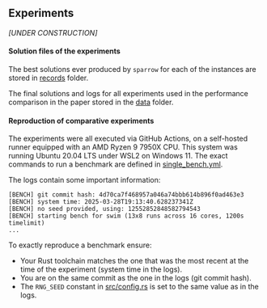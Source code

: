 ## Experiments
*[UNDER CONSTRUCTION]*

#### Solution files of the experiments

The best solutions ever produced by `sparrow` for each of the instances are stored in [records](../records) folder.

The final solutions and logs for all experiments used in the performance comparison in the paper stored in the [data](data) folder.

#### Reproduction of comparative experiments
The experiments were all executed via GitHub Actions, on a self-hosted runner equipped with an AMD Ryzen 9 7950X CPU.
This system was running Ubuntu 20.04 LTS under WSL2 on Windows 11.
The exact commands to run a benchmark are defined in [single_bench.yml](../../.github/workflows/single_bench.yml).


The logs contain some important information:

```
[BENCH] git commit hash: 4d70ca7f468957a046a74bbb614b896f0ad463e3
[BENCH] system time: 2025-03-28T19:13:40.628237341Z
[BENCH] no seed provided, using: 12552852848582794543
[BENCH] starting bench for swim (13x8 runs across 16 cores, 1200s timelimit)
...
```

To exactly reproduce a benchmark ensure:
- Your Rust toolchain matches the one that was the most recent at the time of the experiment (system time in the logs).
- You are on the same commit as the one in the logs (git commit hash).
- The `RNG_SEED` constant in [src/config.rs](../../src/config.rs) is set to the same value as in the logs.